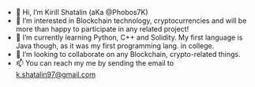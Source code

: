 - 👋 Hi, I’m Kirill Shatalin (aKa @Phobos7K)
- 👀 I’m interested in Blockchain technology, cryptocurrencies and will be more than happy to participate in any related project!
- 🌱 I’m currently learning Python, C++ and Solidity. My first language is Java though, as it was my first programming lang. in college. 
- 💞️ I’m looking to collaborate on any Blockchain, crypto-related things.
- 📫 You can reach my me by sending the email to k.shatalin97@gmail.com

<!---
Phobos7K/Phobos7K is a ✨ special ✨ repository because its `README.md` (this file) appears on your GitHub profile.
You can click the Preview link to take a look at your changes.
--->
